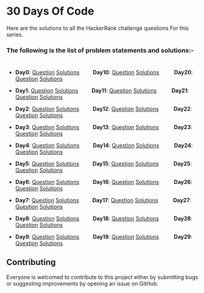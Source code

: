 # 30 Days Of Code

Here are the solutions to all the HackerRank challenge questions For this series. 

### The following is the list of problem statements and solutions:-
#

- **Day0**: [Question](https://www.hackerrank.com/challenges/30-hello-world/problem) [Solutions](https://github.com/abhishek2f24/) &nbsp;&nbsp;&nbsp;&nbsp;&nbsp;&nbsp;&nbsp;&nbsp;**Day10**: [Question](https://www.hackerrank.com/challenges/30-binary-numbers/problem) [Solutions](https://github.com/) &nbsp;&nbsp;&nbsp;&nbsp;&nbsp;&nbsp;&nbsp;&nbsp;
**Day20**: [Question](https://www.hackerrank.com/challenges/30-sorting/problem) [Solutions](https://github.com/)

- **Day1**: [Question](https://www.hackerrank.com/challenges/30-data-types/problem) [Solutions](https://github.com/) &nbsp;&nbsp;&nbsp;&nbsp;&nbsp;&nbsp;&nbsp;&nbsp;**Day11**: [Question](https://www.hackerrank.com/challenges/30-2d-arrays/problem) [Solutions](https://github.com/) &nbsp;&nbsp;&nbsp;&nbsp;&nbsp;&nbsp;&nbsp;&nbsp;
**Day21**: [Question](https://www.hackerrank.com/challenges/30-generics/problem) [Solutions](https://github.com/)

- **Day2**: [Question](https://www.hackerrank.com/challenges/30-operators/problem) [Solutions](https://github.com/) &nbsp;&nbsp;&nbsp;&nbsp;&nbsp;&nbsp;&nbsp;&nbsp;**Day12**: [Question](https://www.hackerrank.com/challenges/30-inheritance/problem) [Solutions](https://github.com/) &nbsp;&nbsp;&nbsp;&nbsp;&nbsp;&nbsp;&nbsp;&nbsp;
**Day22**: [Question](https://www.hackerrank.com/challenges/30-binary-search-trees/problem) [Solutions](https://github.com/)

- **Day3**: [Question](https://www.hackerrank.com/challenges/30-conditional-statements/problem) [Solutions](https://github.com/) &nbsp;&nbsp;&nbsp;&nbsp;&nbsp;&nbsp;&nbsp;&nbsp;**Day13**: [Question](https://www.hackerrank.com/challenges/30-abstract-classes/problem) [Solutions](https://github.com/) &nbsp;&nbsp;&nbsp;&nbsp;&nbsp;&nbsp;&nbsp;&nbsp;
**Day23**: [Question](https://www.hackerrank.com/challenges/30-binary-trees/problem) [Solutions](https://github.com/)

- **Day4**: [Question](https://www.hackerrank.com/challenges/30-class-vs-instance/problem) [Solutions](https://github.com/) &nbsp;&nbsp;&nbsp;&nbsp;&nbsp;&nbsp;&nbsp;&nbsp;**Day14**: [Question](https://www.hackerrank.com/challenges/30-scope/problem) [Solutions](https://github.com/) &nbsp;&nbsp;&nbsp;&nbsp;&nbsp;&nbsp;&nbsp;&nbsp;
**Day24**: [Question](https://www.hackerrank.com/challenges/30-linked-list-deletion/problem) [Solutions](https://github.com/)

- **Day5**: [Question](https://www.hackerrank.com/challenges/30-loops/problem) [Solutions](https://github.com/) &nbsp;&nbsp;&nbsp;&nbsp;&nbsp;&nbsp;&nbsp;&nbsp;**Day15**: [Question](https://www.hackerrank.com/challenges/30-linked-list/problem) [Solutions](https://github.com/) &nbsp;&nbsp;&nbsp;&nbsp;&nbsp;&nbsp;&nbsp;&nbsp;
**Day25**: [Question](https://www.hackerrank.com/challenges/30-running-time-and-complexity/problem) [Solutions](https://github.com/)

- **Day6**: [Question](https://www.hackerrank.com/challenges/30-review-loop/problem) [Solutions](https://github.com/) &nbsp;&nbsp;&nbsp;&nbsp;&nbsp;&nbsp;&nbsp;&nbsp;**Day16**: [Question](https://www.hackerrank.com/challenges/30-exceptions-string-to-integer/problem) [Solutions](https://github.com/) &nbsp;&nbsp;&nbsp;&nbsp;&nbsp;&nbsp;&nbsp;&nbsp;
**Day26**: [Question](https://www.hackerrank.com/challenges/30-nested-logic/problem) [Solutions](https://github.com/)

- **Day7**: [Question](https://www.hackerrank.com/challenges/30-arrays/problem) [Solutions](https://github.com/) &nbsp;&nbsp;&nbsp;&nbsp;&nbsp;&nbsp;&nbsp;&nbsp;**Day17**: [Question](https://www.hackerrank.com/challenges/30-more-exceptions/problem) [Solutions](https://github.com/) &nbsp;&nbsp;&nbsp;&nbsp;&nbsp;&nbsp;&nbsp;&nbsp;
**Day27**: [Question](https://www.hackerrank.com/challenges/30-testing/problem) [Solutions](https://github.com/)

- **Day8**: [Question](https://www.hackerrank.com/challenges/30-dictionaries-and-maps/problem) [Solutions](https://github.com/) &nbsp;&nbsp;&nbsp;&nbsp;&nbsp;&nbsp;&nbsp;&nbsp;**Day18**: [Question](https://www.hackerrank.com/challenges/30-queues-stacks/problem) [Solutions](https://github.com/) &nbsp;&nbsp;&nbsp;&nbsp;&nbsp;&nbsp;&nbsp;&nbsp;
**Day28**: [Question](https://www.hackerrank.com/challenges/30-regex-patterns/problem) [Solutions](https://github.com/)

- **Day9**: [Question](https://www.hackerrank.com/challenges/30-recursion/problem) [Solutions](https://github.com/) &nbsp;&nbsp;&nbsp;&nbsp;&nbsp;&nbsp;&nbsp;&nbsp;**Day19**: [Question](https://www.hackerrank.com/challenges/30-interfaces/problem) [Solutions](https://github.com/) &nbsp;&nbsp;&nbsp;&nbsp;&nbsp;&nbsp;&nbsp;&nbsp;
**Day29**: [Question](https://www.hackerrank.com/challenges/30-bitwise-and/problem) [Solutions](https://github.com/)

## Contributing

Everyone is welcomed to contribute to this project either by submitting bugs or suggesting improvements by opening an issue on GitHub. 

